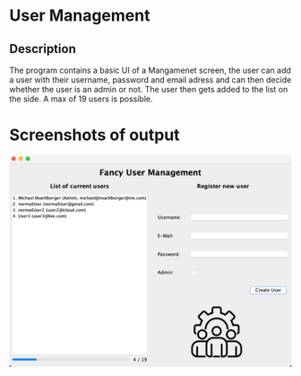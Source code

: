 # User Management #
## Description ##
The program contains a basic UI of a Mangamenet screen, the user can add a user with their username, password and email adress and can then decide whether the user is an admin or not. The user then gets added to the list on the side. A max of 19 users is possible. 

# Screenshots of output #
![img](resources/FUM.png)

